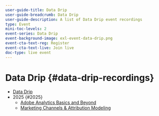 ```yaml
---
user-guide-title: Data Drip
user-guide-breadcrumb: Data Drip
user-guide-description: A list of Data Drip event recordings
type: Event
mini-toc-levels: 2
event-series: Data Drip
event-background-image: exl-event-data-drip.png
event-cta-text-reg: Register
event-cta-text-live: Join live
doc-type: live event
---
```


# Data Drip {#data-drip-recordings}

+ [Data Drip](overview.md)
+ 2025 {#2025}
  + [Adobe Analytics Basics and Beyond](2025/adobe-analytics-basics-beyond.md)
  + [Marketing Channels & Attribution Modeling](2025/marketing-channel-attribution-modeling.md)

